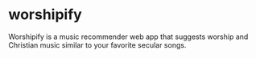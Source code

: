 # worshipify
Worshipify is a music recommender web app that suggests worship and Christian music similar to your favorite secular songs.
